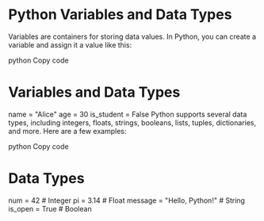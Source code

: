 # Python Variables and Data Types
Variables are containers for storing data values. In Python, you can create a variable and assign it a value like this:

python
Copy code
# Variables and Data Types
name = "Alice"
age = 30
is_student = False
Python supports several data types, including integers, floats, strings, booleans, lists, tuples, dictionaries, and more. Here are a few examples:

python
Copy code
# Data Types
num = 42         # Integer
pi = 3.14        # Float
message = "Hello, Python!"  # String
is_open = True   # Boolean
